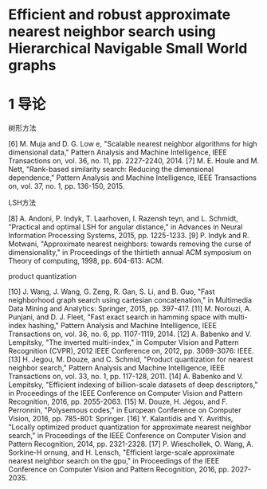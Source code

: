 # Efficient and robust approximate nearest neighbor search using Hierarchical Navigable Small World graphs

# 1 导论

树形方法

[6] M. Muja and D. G. Low e, "Scalable nearest neighbor algorithms for high dimensional data," Pattern Analysis and Machine Intelligence, IEEE Transactions on, vol. 36, no. 11, pp. 2227-2240, 2014.
[7] M. E. Houle and M. Nett, "Rank-based similarity search: Reducing the dimensional dependence," Pattern Analysis and Machine Intelligence, IEEE Transactions on, vol. 37, no. 1, pp. 136-150, 2015.

LSH方法

[8] A. Andoni, P. Indyk, T. Laarhoven, I. Razensh teyn, and L. Schmidt, "Practical and optimal LSH for angular distance," in Advances in Neural Information Processing Systems, 2015, pp. 1225-1233.
[9] P. Indyk and R. Motwani, "Approximate nearest neighbors: towards removing the curse of dimensionality," in Proceedings of the thirtieth annual ACM symposium on Theory of computing, 1998, pp. 604-613: ACM.

product quantization

[10] J. Wang, J. Wang, G. Zeng, R. Gan, S. Li, and B. Guo, "Fast neighborhood graph search using cartesian concatenation," in Multimedia Data Mining and Analytics: Springer, 2015, pp. 397-417.
[11] M. Norouzi, A. Punjani, and D. J. Fleet, "Fast exact search in hamming space with multi-index hashing," Pattern Analysis and Machine Intelligence, IEEE Transactions on, vol. 36, no. 6, pp. 1107-1119, 2014.
[12] A. Babenko and V. Lempitsky, "The inverted multi-index," in Computer Vision and Pattern Recognition (CVPR), 2012 IEEE Conference on, 2012, pp. 3069-3076: IEEE.
[13] H. Jegou, M. Douze, and C. Schmid, "Product quantization for nearest neighbor search," Pattern Analysis and Machine Intelligence, IEEE Transactions on, vol. 33, no. 1, pp. 117-128, 2011.
[14] A. Babenko and V. Lempitsky, "Efficient indexing of billion-scale datasets of deep descriptors," in Proceedings of the IEEE Conference on Computer Vision and Pattern Recognition, 2016, pp. 2055-2063.
[15] M. Douze, H. Jégou, and F. Perronnin, "Polysemous codes," in European Conference on Computer Vision, 2016, pp. 785-801: Springer.
[16] Y. Kalantidis and Y. Avrithis, "Locally optimized product quantization for approximate nearest neighbor search," in Proceedings of the IEEE Conference on Computer Vision and Pattern Recognition, 2014, pp. 2321-2328.
[17] P. Wieschollek, O. Wang, A. Sorkine-H ornung, and H. Lensch, "Efficient large-scale approximate nearest neighbor search on the gpu," in Proceedings of the IEEE Conference on Computer Vision and Pattern Recognition, 2016, pp. 2027-2035.

